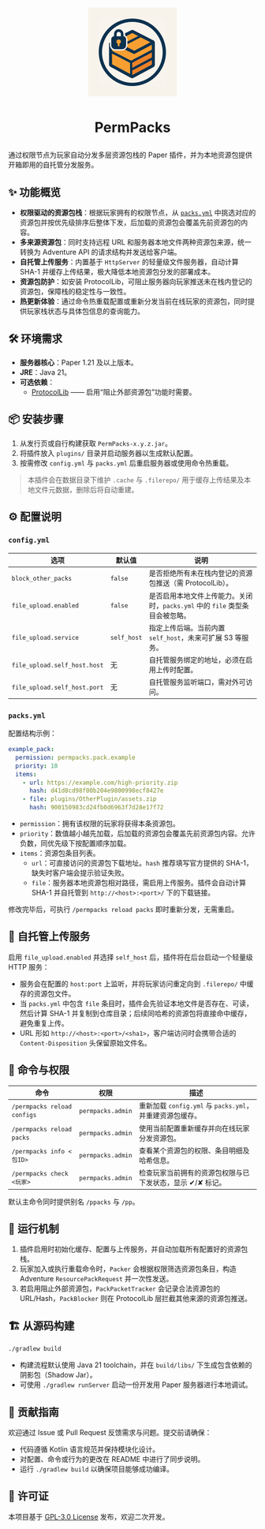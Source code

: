 # <p align="center"><img src="assets/logo.png" width="180"></p>
# <p align="center"><b>PermPacks</b></p>

通过权限节点为玩家自动分发多层资源包栈的 Paper 插件，并为本地资源包提供开箱即用的自托管分发服务。

## ✨ 功能概览

- **权限驱动的资源包栈**：根据玩家拥有的权限节点，从 [`packs.yml`](src/main/resources/packs.yml) 中挑选对应的资源包并按优先级排序后整体下发，后加载的资源包会覆盖先前资源包的内容。
- **多来源资源包**：同时支持远程 URL 和服务器本地文件两种资源包来源，统一转换为 Adventure API 的请求结构并发送给客户端。
- **自托管上传服务**：内置基于 `HttpServer` 的轻量级文件服务器，自动计算 SHA-1 并缓存上传结果，极大降低本地资源包分发的部署成本。
- **资源包防护**：如安装 ProtocolLib，可阻止服务器向玩家推送未在栈内登记的资源包，保障栈的稳定性与一致性。
- **热更新体验**：通过命令热重载配置或重新分发当前在线玩家的资源包，同时提供玩家栈状态与具体包信息的查询能力。

## 🛠️ 环境需求

- **服务器核心**：Paper 1.21 及以上版本。
- **JRE**：Java 21。
- **可选依赖**：
  - [ProtocolLib](https://www.spigotmc.org/resources/protocollib.1997/) —— 启用“阻止外部资源包”功能时需要。

## 📦 安装步骤

1. 从发行页或自行构建获取 `PermPacks-x.y.z.jar`。
2. 将插件放入 `plugins/` 目录并启动服务器以生成默认配置。
3. 按需修改 `config.yml` 与 `packs.yml` 后重启服务器或使用命令热重载。

> 本插件会在数据目录下维护 `.cache` 与 `.filerepo/` 用于缓存上传结果及本地文件元数据，删除后将自动重建。

## ⚙️ 配置说明

### `config.yml`

| 选项                           | 默认值         | 说明                                               |
|------------------------------|-------------|--------------------------------------------------|
| `block_other_packs`          | `false`     | 是否拒绝所有未在栈内登记的资源包推送（需 ProtocolLib）。               |
| `file_upload.enabled`        | `false`     | 是否启用本地文件上传能力。关闭时，`packs.yml` 中的 `file` 类型条目会被忽略。 |
| `file_upload.service`        | `self_host` | 指定上传后端。当前内置 `self_host`，未来可扩展 S3 等服务。            |
| `file_upload.self_host.host` | 无           | 自托管服务绑定的地址，必须在启用上传时配置。                           |
| `file_upload.self_host.port` | 无           | 自托管服务监听端口，需对外可访问。                                |

### `packs.yml`

配置结构示例：

```yaml
example_pack:
  permission: permpacks.pack.example
  priority: 10
  items:
    - url: https://example.com/high-priority.zip
      hash: d41d8cd98f00b204e9800998ecf8427e
    - file: plugins/OtherPlugin/assets.zip
      hash: 900150983cd24fb0d6963f7d28e17f72
```

- `permission`：拥有该权限的玩家将获得本条资源包。
- `priority`：数值越小越先加载，后加载的资源包会覆盖先前资源包内容。允许负数，同优先级下按配置顺序加载。
- `items`：资源包条目列表。
  - `url`：可直接访问的资源包下载地址。`hash` 推荐填写官方提供的 SHA-1，缺失时客户端会提示验证失败。
  - `file`：服务器本地资源包相对路径，需启用上传服务。插件会自动计算 SHA-1 并自托管到 `http://<host>:<port>/` 下的下载链接。

修改完毕后，可执行 `/permpacks reload packs` 即时重新分发，无需重启。

## 🔧 自托管上传服务

启用 `file_upload.enabled` 并选择 `self_host` 后，插件将在后台启动一个轻量级 HTTP 服务：

- 服务会在配置的 `host:port` 上监听，并将玩家访问重定向到 `.filerepo/` 中缓存的资源包文件。
- 当 `packs.yml` 中包含 `file` 条目时，插件会先验证本地文件是否存在、可读，然后计算 SHA-1 并复制到仓库目录；后续同哈希的资源包将直接命中缓存，避免重复上传。
- URL 形如 `http://<host>:<port>/<sha1>`，客户端访问时会携带合适的 `Content-Disposition` 头保留原始文件名。

## 🧭 命令与权限

| 命令                          | 权限                | 描述                                        |
|-----------------------------|-------------------|-------------------------------------------|
| `/permpacks reload configs` | `permpacks.admin` | 重新加载 `config.yml` 与 `packs.yml`，并重建资源包缓存。 |
| `/permpacks reload packs`   | `permpacks.admin` | 使用当前配置重新缓存并向在线玩家分发资源包。                    |
| `/permpacks info <包ID>`     | `permpacks.admin` | 查看某个资源包的权限、条目明细及哈希信息。                     |
| `/permpacks check <玩家>`     | `permpacks.admin` | 检查玩家当前拥有的资源包权限与已下发状态，显示 ✔/✘ 标记。           |

默认主命令同时提供别名 `/ppacks` 与 `/pp`。

## 🧱 运行机制

1. 插件启用时初始化缓存、配置与上传服务，并自动加载所有配置好的资源包栈。
2. 玩家加入或执行重载命令时，`Packer` 会根据权限筛选资源包条目，构造 Adventure `ResourcePackRequest` 并一次性发送。
3. 若启用阻止外部资源包，`PackPacketTracker` 会记录合法资源包的 URL/Hash，`PackBlocker` 则在 ProtocolLib 层拦截其他来源的资源包推送。

## 🏗️ 从源码构建

```bash
./gradlew build
```

- 构建流程默认使用 Java 21 toolchain，并在 `build/libs/` 下生成包含依赖的阴影包（Shadow Jar）。
- 可使用 `./gradlew runServer` 启动一份开发用 Paper 服务器进行本地调试。

## 🤝 贡献指南

欢迎通过 Issue 或 Pull Request 反馈需求与问题。提交前请确保：

- 代码遵循 Kotlin 语言规范并保持模块化设计。
- 对配置、命令或行为的更改在 README 中进行了同步说明。
- 运行 `./gradlew build` 以确保项目能够成功编译。

## 📄 许可证

本项目基于 [GPL-3.0 License](LICENSE) 发布，欢迎二次开发。
